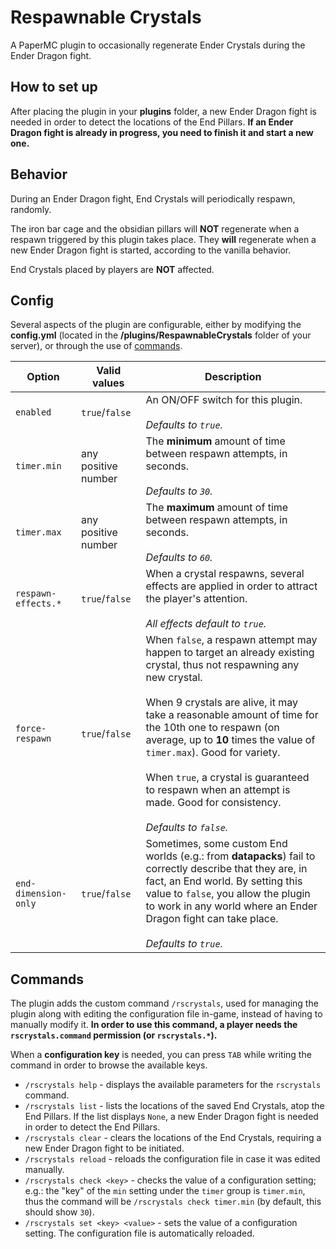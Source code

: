 # Respawnable Crystals

A PaperMC plugin to occasionally regenerate Ender Crystals during the Ender Dragon fight.

## How to set up

After placing the plugin in your **plugins** folder, a new Ender Dragon fight is needed in order to detect
the locations of the End Pillars. **If an Ender Dragon fight is already in progress, you need to finish it
and start a new one.**

## Behavior

During an Ender Dragon fight, End Crystals will periodically respawn, randomly.

The iron bar cage and the obsidian pillars will **NOT** regenerate when a respawn triggered by this plugin
takes place. They **will** regenerate when a new Ender Dragon fight is started, according to the vanilla
behavior.

End Crystals placed by players are **NOT** affected.

## Config

Several aspects of the plugin are configurable, either by modifying the **config.yml**
(located in the **/plugins/RespawnableCrystals** folder of your server), or through the use of
[commands](#Commands).

| Option               | Valid values        | Description                                                                                                                                                                                                                                                                                                                                                                                                                                               |
|----------------------|---------------------|-----------------------------------------------------------------------------------------------------------------------------------------------------------------------------------------------------------------------------------------------------------------------------------------------------------------------------------------------------------------------------------------------------------------------------------------------------------|
| `enabled`            | `true`/`false`      | An ON/OFF switch for this plugin. <br/><br/> _Defaults to `true`._                                                                                                                                                                                                                                                                                                                                                                                        |
| `timer.min`          | any positive number | The **minimum** amount of time between respawn attempts, in seconds. <br/><br/> _Defaults to `30`._                                                                                                                                                                                                                                                                                                                                                       |
| `timer.max`          | any positive number | The **maximum** amount of time between respawn attempts, in seconds. <br/><br/> _Defaults to `60`._                                                                                                                                                                                                                                                                                                                                                       |
| `respawn-effects.*`  | `true`/`false`      | When a crystal respawns, several effects are applied in order to attract the player's attention. <br/><br/> _All effects default to `true`._                                                                                                                                                                                                                                                                                                              |
| `force-respawn`      | `true`/`false`      | When `false`, a respawn attempt may happen to target an already existing crystal, thus not respawning any new crystal. <br/><br/> When 9 crystals are alive, it may take a reasonable amount of time for the 10th one to respawn (on average, up to **10** times the value of `timer.max`). Good for variety. <br/><br/> When `true`, a crystal is guaranteed to respawn when an attempt is made. Good for consistency. <br/><br/> _Defaults to `false`._ |
| `end-dimension-only` | `true`/`false`      | Sometimes, some custom End worlds (e.g.: from **datapacks**) fail to correctly describe that they are, in fact, an End world. By setting this value to `false`, you allow the plugin to work in any world where an Ender Dragon fight can take place. <br/><br/> _Defaults to `true`._                                                                                                                                                                    |

## Commands

The plugin adds the custom command `/rscrystals`, used for managing the plugin along with editing the
configuration file in-game, instead of having to manually modify it.
**In order to use this command, a player needs the `rscrystals.command` permission (or `rscrystals.*`).**

When a **configuration key** is needed, you can press `TAB` while writing the command in order to browse 
the available keys.

- `/rscrystals help` - displays the available parameters for the `rscrystals` command.
- `/rscrystals list` - lists the locations of the saved End Crystals, atop the End Pillars. If the list displays `None`,
a new Ender Dragon fight is needed in order to detect the End Pillars.
- `/rscrystals clear` - clears the locations of the End Crystals, requiring a new Ender Dragon fight to be initiated.
- `/rscrystals reload` - reloads the configuration file in case it was edited manually.
- `/rscrystals check <key>` - checks the value of a configuration setting; e.g.: the "key" of the `min` setting under
the `timer` group is `timer.min`, thus the command will be `/rscrystals check timer.min` (by default, this should show `30`).
- `/rscrystals set <key> <value>` - sets the value of a configuration setting. The configuration file is automatically reloaded.

